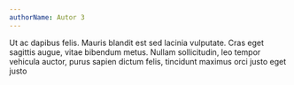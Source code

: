 ```yaml
---
authorName: Autor 3
---
```

Ut ac dapibus felis. Mauris blandit est sed lacinia vulputate. Cras eget sagittis augue, vitae bibendum metus. Nullam sollicitudin, leo tempor vehicula auctor, purus sapien dictum felis, tincidunt maximus orci justo eget justo